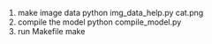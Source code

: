   1. make image data
  python img_data_help.py cat.png
  2. compile the model
  python compile_model.py
  3. run Makefile
  make
